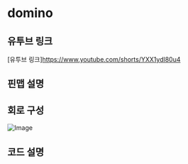 # domino

## 유투브 링크
[유투브 링크]https://www.youtube.com/shorts/YXX1ydl80u4

## 핀맵 설명 

## 회로 구성
![Image](https://github.com/user-attachments/assets/037cb5ed-d59f-4b2b-959f-78ac4cbb5bd3)
## 코드 설명